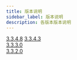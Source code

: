 ```yaml
---
title: 版本说明
sidebar_label: 版本说明
description: 各版本版本说明
---
```


[3.3.4.8](./3.3.4.8)
[3.3.4.3](./3.3.4.3)  
[3.3.3.0](./3.3.3.0)  
[3.3.2.0](./3.3.2.0)
